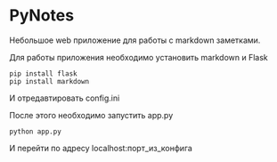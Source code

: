 # PyNotes
Небольшое web приложение для работы с markdown заметками.

Для работы приложения необходимо установить markdown и Flask

    pip install flask
    pip install markdown

И отредавтировать config.ini

После этого необходимо запустить app.py

    python app.py

И перейти по адресу localhost:порт_из_конфига



